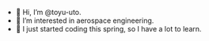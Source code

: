 - 👋 Hi, I’m @toyu-uto.
- 👀 I’m interested in aerospace engineering.
- 🔰 I just started coding this spring, so I have a lot to learn.
